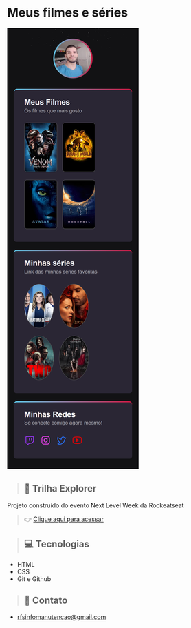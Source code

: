 # Meus filmes e séries

![preview](./github1/preview2.png)

>## 🚀 Trilha Explorer 

Projeto construído do evento Next Level Week da Rockeatseat

>👉 [Clique aqui para acessar](https://billsmokexv.github.io/meus-fimes-e-series1/)

 >##  💻 Tecnologias 

- HTML
- CSS
- Git e Github

>## 📲 Contato

- rfsinfomanutencao@gmail.com